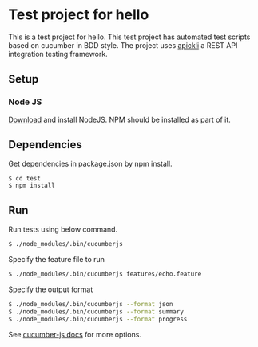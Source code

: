 # Test project for hello
This is a test project for hello. This test project has automated test scripts based on cucumber in BDD style. The project uses [apickli](https://github.com/apickli/apickli) a REST API integration testing framework.

## Setup

### Node JS
[Download](https://nodejs.org/en/download/) and install NodeJS. NPM should be installed as part of it.

## Dependencies
Get dependencies in package.json by npm install.
```
$ cd test
$ npm install
```

## Run
Run tests using below command.

```bash
$ ./node_modules/.bin/cucumberjs
```

Specify the feature file to run

```bash
$ ./node_modules/.bin/cucumberjs features/echo.feature
```

Specify the output format

```bash
$ ./node_modules/.bin/cucumberjs --format json
$ ./node_modules/.bin/cucumberjs --format summary
$ ./node_modules/.bin/cucumberjs --format progress
```

See [cucumber-js docs](https://github.com/cucumber/cucumber-js/blob/master/docs/cli.md) for more options.
